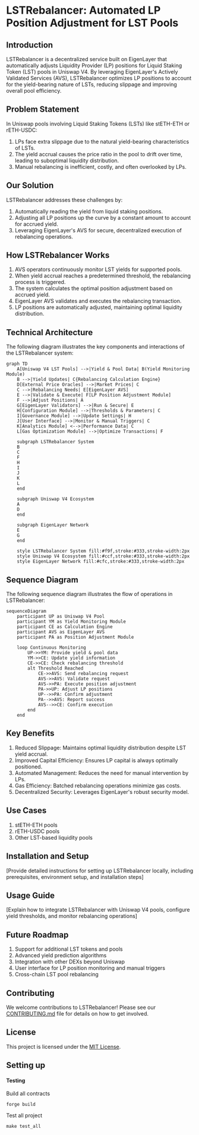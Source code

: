 # LSTRebalancer: Automated LP Position Adjustment for LST Pools

## Introduction

LSTRebalancer is a decentralized service built on EigenLayer that automatically adjusts Liquidity Provider (LP) positions for Liquid Staking Token (LST) pools in Uniswap V4. By leveraging EigenLayer's Actively Validated Services (AVS), LSTRebalancer optimizes LP positions to account for the yield-bearing nature of LSTs, reducing slippage and improving overall pool efficiency.

## Problem Statement

In Uniswap pools involving Liquid Staking Tokens (LSTs) like stETH-ETH or rETH-USDC:

1. LPs face extra slippage due to the natural yield-bearing characteristics of LSTs.
2. The yield accrual causes the price ratio in the pool to drift over time, leading to suboptimal liquidity distribution.
3. Manual rebalancing is inefficient, costly, and often overlooked by LPs.

## Our Solution

LSTRebalancer addresses these challenges by:

1. Automatically reading the yield from liquid staking positions.
2. Adjusting all LP positions up the curve by a constant amount to account for accrued yield.
3. Leveraging EigenLayer's AVS for secure, decentralized execution of rebalancing operations.

## How LSTRebalancer Works

1. AVS operators continuously monitor LST yields for supported pools.
2. When yield accrual reaches a predetermined threshold, the rebalancing process is triggered.
3. The system calculates the optimal position adjustment based on accrued yield.
4. EigenLayer AVS validates and executes the rebalancing transaction.
5. LP positions are automatically adjusted, maintaining optimal liquidity distribution.

## Technical Architecture

The following diagram illustrates the key components and interactions of the LSTRebalancer system:

```mermaid
graph TD
    A[Uniswap V4 LST Pools] -->|Yield & Pool Data| B(Yield Monitoring Module)
    B -->|Yield Updates| C{Rebalancing Calculation Engine}
    D[External Price Oracles] -->|Market Prices| C
    C -->|Rebalancing Needs| E[EigenLayer AVS]
    E -->|Validate & Execute| F[LP Position Adjustment Module]
    F -->|Adjust Positions| A
    G[EigenLayer Validators] -->|Run & Secure| E
    H[Configuration Module] -->|Thresholds & Parameters| C
    I[Governance Module] -->|Update Settings| H
    J[User Interface] -->|Monitor & Manual Triggers| C
    K[Analytics Module] <-->|Performance Data| C
    L[Gas Optimization Module] -->|Optimize Transactions| F

    subgraph LSTRebalancer System
    B
    C
    F
    H
    I
    J
    K
    L
    end

    subgraph Uniswap V4 Ecosystem
    A
    D
    end

    subgraph EigenLayer Network
    E
    G
    end

    style LSTRebalancer System fill:#f9f,stroke:#333,stroke-width:2px
    style Uniswap V4 Ecosystem fill:#ccf,stroke:#333,stroke-width:2px
    style EigenLayer Network fill:#cfc,stroke:#333,stroke-width:2px
```

## Sequence Diagram

The following sequence diagram illustrates the flow of operations in LSTRebalancer:

```mermaid
sequenceDiagram
    participant UP as Uniswap V4 Pool
    participant YM as Yield Monitoring Module
    participant CE as Calculation Engine
    participant AVS as EigenLayer AVS
    participant PA as Position Adjustment Module

    loop Continuous Monitoring
        UP->>YM: Provide yield & pool data
        YM->>CE: Update yield information
        CE->>CE: Check rebalancing threshold
        alt Threshold Reached
            CE->>AVS: Send rebalancing request
            AVS->>AVS: Validate request
            AVS->>PA: Execute position adjustment
            PA->>UP: Adjust LP positions
            UP-->>PA: Confirm adjustment
            PA-->>AVS: Report success
            AVS-->>CE: Confirm execution
        end
    end
```

## Key Benefits

1. Reduced Slippage: Maintains optimal liquidity distribution despite LST yield accrual.
2. Improved Capital Efficiency: Ensures LP capital is always optimally positioned.
3. Automated Management: Reduces the need for manual intervention by LPs.
4. Gas Efficiency: Batched rebalancing operations minimize gas costs.
5. Decentralized Security: Leverages EigenLayer's robust security model.

## Use Cases

1. stETH-ETH pools
2. rETH-USDC pools
3. Other LST-based liquidity pools

## Installation and Setup

[Provide detailed instructions for setting up LSTRebalancer locally, including prerequisites, environment setup, and installation steps]

## Usage Guide

[Explain how to integrate LSTRebalancer with Uniswap V4 pools, configure yield thresholds, and monitor rebalancing operations]

## Future Roadmap

1. Support for additional LST tokens and pools
2. Advanced yield prediction algorithms
3. Integration with other DEXs beyond Uniswap
4. User interface for LP position monitoring and manual triggers
5. Cross-chain LST pool rebalancing

## Contributing

We welcome contributions to LSTRebalancer! Please see our [CONTRIBUTING.md](CONTRIBUTING.md) file for details on how to get involved.

## License

This project is licensed under the [MIT License](LICENSE).

## Setting up

#### Testing

Build all contracts
```
forge build
```

Test all project
```
make test_all
```
